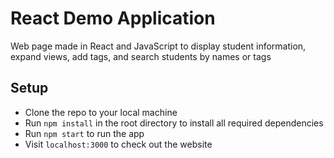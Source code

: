 # React Demo Application

Web page made in React and JavaScript to display student information, expand views, add tags, and search students by names or tags

## Setup
- Clone the repo to your local machine
- Run `npm install` in the root directory to install all required dependencies
- Run `npm start` to run the app
- Visit `localhost:3000` to check out the website
